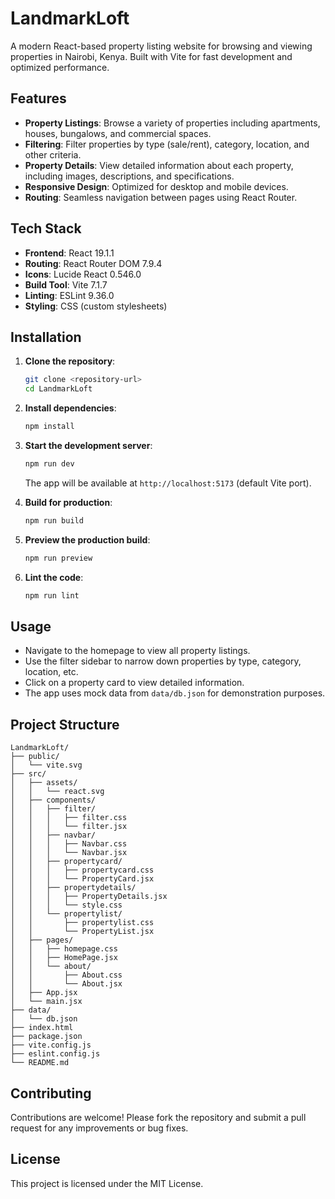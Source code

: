 # LandmarkLoft

A modern React-based property listing website for browsing and viewing properties in Nairobi, Kenya. Built with Vite for fast development and optimized performance.

## Features

- **Property Listings**: Browse a variety of properties including apartments, houses, bungalows, and commercial spaces.
- **Filtering**: Filter properties by type (sale/rent), category, location, and other criteria.
- **Property Details**: View detailed information about each property, including images, descriptions, and specifications.
- **Responsive Design**: Optimized for desktop and mobile devices.
- **Routing**: Seamless navigation between pages using React Router.

## Tech Stack

- **Frontend**: React 19.1.1
- **Routing**: React Router DOM 7.9.4
- **Icons**: Lucide React 0.546.0
- **Build Tool**: Vite 7.1.7
- **Linting**: ESLint 9.36.0
- **Styling**: CSS (custom stylesheets)

## Installation

1. **Clone the repository**:

   ```bash
   git clone <repository-url>
   cd LandmarkLoft
   ```

2. **Install dependencies**:

   ```bash
   npm install
   ```

3. **Start the development server**:

   ```bash
   npm run dev
   ```

   The app will be available at `http://localhost:5173` (default Vite port).

4. **Build for production**:

   ```bash
   npm run build
   ```

5. **Preview the production build**:

   ```bash
   npm run preview
   ```

6. **Lint the code**:
   ```bash
   npm run lint
   ```

## Usage

- Navigate to the homepage to view all property listings.
- Use the filter sidebar to narrow down properties by type, category, location, etc.
- Click on a property card to view detailed information.
- The app uses mock data from `data/db.json` for demonstration purposes.

## Project Structure

```
LandmarkLoft/
├── public/
│   └── vite.svg
├── src/
│   ├── assets/
│   │   └── react.svg
│   ├── components/
│   │   ├── filter/
│   │   │   ├── filter.css
│   │   │   └── filter.jsx
│   │   ├── navbar/
│   │   │   ├── Navbar.css
│   │   │   └── Navbar.jsx
│   │   ├── propertycard/
│   │   │   ├── propertycard.css
│   │   │   └── PropertyCard.jsx
│   │   ├── propertydetails/
│   │   │   ├── PropertyDetails.jsx
│   │   │   └── style.css
│   │   └── propertylist/
│   │       ├── propertylist.css
│   │       └── PropertyList.jsx
│   ├── pages/
│   │   ├── homepage.css
│   │   ├── HomePage.jsx
│   │   └── about/
│   │       ├── About.css
│   │       └── About.jsx
│   ├── App.jsx
│   └── main.jsx
├── data/
│   └── db.json
├── index.html
├── package.json
├── vite.config.js
├── eslint.config.js
└── README.md
```

## Contributing

Contributions are welcome! Please fork the repository and submit a pull request for any improvements or bug fixes.

## License

This project is licensed under the MIT License.
